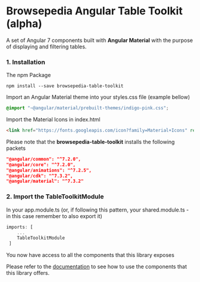 # Browsepedia Angular Table Toolkit (alpha)
A set of Angular 7 components built with **Angular Material** with the purpose of displaying and filtering tables.
### 1. Installation
The npm Package
``` npm
npm install --save browsepedia-table-toolkit
```

Import an Angular Material theme into your styles.css file (example bellow)
``` css
@import "~@angular/material/prebuilt-themes/indigo-pink.css";
```

Import the Material Icons in index.html
```html
<link href="https://fonts.googleapis.com/icon?family=Material+Icons" rel="stylesheet">
```
Please note that the **browsepedia-table-toolkit** installs the following packets
```json
"@angular/common": "^7.2.0",
"@angular/core": "^7.2.0",
"@angular/animations": "^7.2.5",
"@angular/cdk": "^7.3.2",
"@angular/material": "^7.3.2"
```

### 2. Import the TableToolkitModule
In your app.module.ts (or, if following this pattern, your shared.module.ts - in this case remember to also export it)
```ts
imports: [
	...
    TableToolkitModule
 ]
 ```
 You now have access to all the components that this library exposes
 
 
 Please refer to the [documentation](https://github.com/browsepedia/table-toolkit/wiki/Browsepedia-Table-Toolkit-Wiki) to see how to use the components that this library offers.
